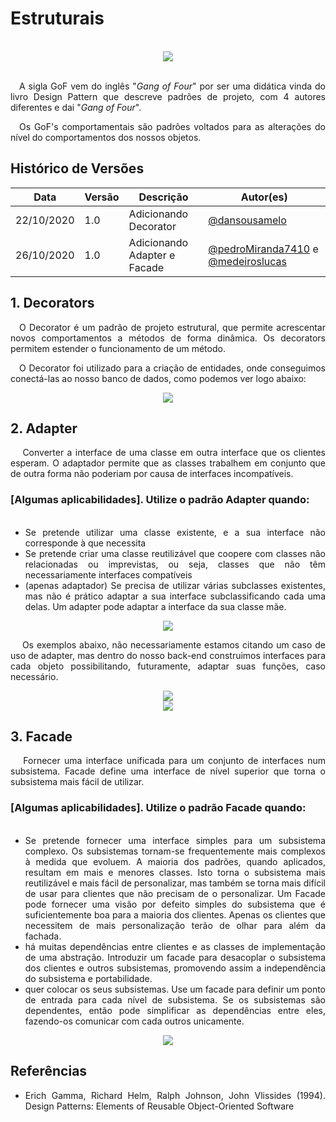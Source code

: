 # Estruturais
<br>
<div style="display: flex; justify-content: center; align-items:center;">
    <img src="https://unbarqdsw.github.io/2020.1_G11_SYA/assets/gofs/pattern.png">
</div>
<br>

<p align="justify">&emsp;A sigla GoF vem do inglês "<i>Gang of Four</i>" por ser uma didática vinda do livro Design Pattern que descreve padrões de projeto, com 4 autores diferentes e dai "<i>Gang of Four</i>".</p>

<p align="justify">&emsp;Os GoF's comportamentais são padrões voltados para as alterações do nível do comportamentos dos nossos objetos.</p>

## **Histórico de Versões**
Data | Versão | Descrição | Autor(es) 
---- | ----------- | ------ | ---------
22/10/2020 | 1.0 | Adicionando Decorator | [@dansousamelo](http://github.com/dansousamelo)
26/10/2020 | 1.0 | Adicionando Adapter e Facade | [@pedroMiranda7410](http://github.com/pedroMiranda7410) e [@medeiroslucas](http://github.com/medeiroslucas)

## **1. Decorators**
<p align="justify">&emsp;O Decorator é um padrão de projeto estrutural, que permite acrescentar novos comportamentos a métodos de forma dinâmica. Os decorators permitem estender o funcionamento de um método.</p>
<p align="justify">&emsp;O Decorator foi utilizado para a criação de entidades, onde conseguimos conectá-las ao nosso banco de dados, como podemos ver logo abaixo:
</p>

<div style="display: flex; justify-content: center; align-items:center;">
    <img src="https://unbarqdsw.github.io/2020.1_G11_SYA/assets/gofs/decorator.png">
</div>

## **2. Adapter**

<p align="justify">&emsp;
    Converter a interface de uma classe em outra interface que os clientes esperam. O adaptador permite que as classes trabalhem em conjunto que de outra forma não poderiam por causa de interfaces incompatíveis.
</p>

### [Algumas aplicabilidades]. Utilize o padrão Adapter quando:

<ul align="justify">&emsp;
    <li>
        Se pretende utilizar uma classe existente, e a sua interface não corresponde à que necessita
    </li>
    <li>
        Se pretende criar uma classe reutilizável que coopere com classes não relacionadas ou imprevistas, ou seja, classes que não têm necessariamente interfaces compatíveis
    </li>
    <li>
        (apenas adaptador) Se precisa de utilizar várias subclasses existentes, mas não é prático adaptar a sua interface subclassificando cada uma delas. Um adapter pode adaptar a interface da sua classe mãe.
    </li>
</ul>

<div style="display: flex; justify-content: center; align-items:center;">
    <img src="https://unbarqdsw.github.io/2020.1_G11_SYA/assets/gofs/estrutural_adapter_hash.jpeg">
</div>

<p align="justify">&emsp;
    Os exemplos abaixo, não necessariamente estamos citando um caso de uso de adapter, mas dentro do nosso back-end construimos interfaces para cada objeto possibilitando, futuramente, adaptar suas funções, caso necessário.
</p>

<div style="display: flex; justify-content: center; align-items:center;">
    <img src="https://unbarqdsw.github.io/2020.1_G11_SYA/assets/gofs/estrutural-adapter.png">
</div>

<div style="display: flex; justify-content: center; align-items:center;">
    <img src="https://unbarqdsw.github.io/2020.1_G11_SYA/assets/gofs/estrutural-adapter-2.png">
</div>

## **3. Facade**

<p align="justify">&emsp;
    Fornecer uma interface unificada para um conjunto de interfaces num subsistema. Facade define uma interface de nível superior que torna o subsistema mais fácil de utilizar.
</p>

### [Algumas aplicabilidades]. Utilize o padrão Facade quando:

<ul align="justify">&emsp;
    <li>
        Se pretende fornecer uma interface simples para um subsistema complexo. Os subsistemas tornam-se frequentemente mais complexos à medida que evoluem. A maioria dos padrões, quando aplicados, resultam em mais e menores classes. Isto torna o subsistema mais reutilizável e mais fácil de personalizar, mas também se torna mais difícil de usar para clientes que não precisam de o personalizar. Um Facade pode fornecer uma visão por defeito simples do subsistema que é suficientemente boa para a maioria dos clientes. Apenas os clientes que necessitem de mais personalização terão de olhar para além da fachada.
    </li>
    <li>
        há muitas dependências entre clientes e as classes de implementação de uma abstração. Introduzir um facade para desacoplar o subsistema dos clientes e outros subsistemas, promovendo assim a independência do subsistema e portabilidade.
    </li>
    <li>
        quer colocar os seus subsistemas. Use um facade para definir um ponto de entrada para cada nível de subsistema. Se os subsistemas são dependentes, então pode simplificar as dependências entre eles, fazendo-os comunicar com cada outros unicamente.
    </li>
</ul>

<div style="display: flex; justify-content: center; align-items:center;">
    <img src="https://unbarqdsw.github.io/2020.1_G11_SYA/assets/gofs/estrutural_facade.jpeg">
</div>

## **Referências**

 * <p align="justify">Erich Gamma, Richard Helm, Ralph Johnson, John Vlissides (1994). Design Patterns: Elements of Reusable Object-Oriented Software</p>